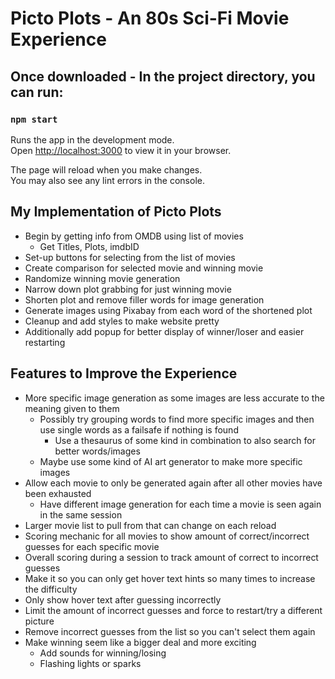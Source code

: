 # Picto Plots - An 80s Sci-Fi Movie Experience

## Once downloaded - In the project directory, you can run:
### `npm start`

Runs the app in the development mode.\
Open [http://localhost:3000](http://localhost:3000) to view it in your browser.

The page will reload when you make changes.\
You may also see any lint errors in the console.

## My Implementation of Picto Plots
* Begin by getting info from OMDB using list of movies
    * Get Titles, Plots, imdbID
* Set-up buttons for selecting from the list of movies
* Create comparison for selected movie and winning movie
* Randomize winning movie generation
* Narrow down plot grabbing for just winning movie
* Shorten plot and remove filler words for image generation
* Generate images using Pixabay from each word of the shortened plot
* Cleanup and add styles to make website pretty
* Additionally add popup for better display of winner/loser and easier restarting

## Features to Improve the Experience
* More specific image generation as some images are less accurate to the meaning given to them
  * Possibly try grouping words to find more specific images and then use single words as a failsafe if nothing is found
    * Use a thesaurus of some kind in combination to also search for better words/images
  * Maybe use some kind of AI art generator to make more specific images
* Allow each movie to only be generated again after all other movies have been exhausted
    * Have different image generation for each time a movie is seen again in the same session
* Larger movie list to pull from that can change on each reload
* Scoring mechanic for all movies to show amount of correct/incorrect guesses for each specific movie
* Overall scoring during a session to track amount of correct to incorrect guesses
* Make it so you can only get hover text hints so many times to increase the difficulty
* Only show hover text after guessing incorrectly
* Limit the amount of incorrect guesses and force to restart/try a different picture
* Remove incorrect guesses from the list so you can't select them again
* Make winning seem like a bigger deal and more exciting
    * Add sounds for winning/losing
    * Flashing lights or sparks
